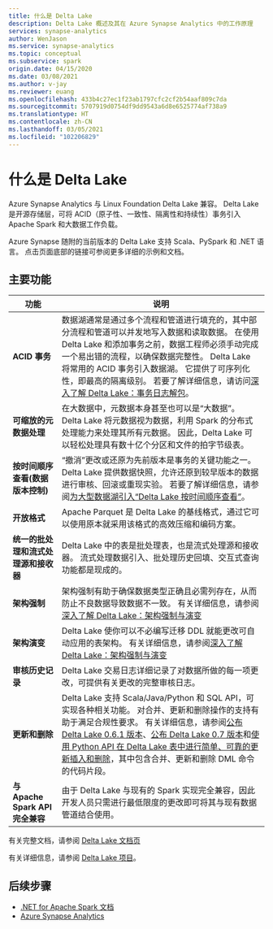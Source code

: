 ```yaml
---
title: 什么是 Delta Lake
description: Delta Lake 概述及其在 Azure Synapse Analytics 中的工作原理
services: synapse-analytics
author: WenJason
ms.service: synapse-analytics
ms.topic: conceptual
ms.subservice: spark
origin.date: 04/15/2020
ms.date: 03/08/2021
ms.author: v-jay
ms.reviewer: euang
ms.openlocfilehash: 433b4c27ec1f23ab1797cfc2cf2b54aaf809c7da
ms.sourcegitcommit: 5707919d0754df9dd9543a6d8e6525774af738a9
ms.translationtype: HT
ms.contentlocale: zh-CN
ms.lasthandoff: 03/05/2021
ms.locfileid: "102206829"
---
```

# <a name="what-is-delta-lake"></a>什么是 Delta Lake

Azure Synapse Analytics 与 Linux Foundation Delta Lake 兼容。 Delta Lake 是开源存储层，可将 ACID（原子性、一致性、隔离性和持续性）事务引入 Apache Spark 和大数据工作负载。

Azure Synapse 随附的当前版本的 Delta Lake 支持 Scala、PySpark 和 .NET 语言。 点击页面底部的链接可参阅更多详细的示例和文档。

## <a name="key-features"></a>主要功能

| 功能 | 说明 |
| --- | --- |
| **ACID 事务** | 数据湖通常是通过多个流程和管道进行填充的，其中部分流程和管道可以并发地写入数据和读取数据。 在使用 Delta Lake 和添加事务之前，数据工程师必须手动完成一个易出错的流程，以确保数据完整性。 Delta Lake 将常用的 ACID 事务引入数据湖。 它提供了可序列化性，即最高的隔离级别。 若要了解详细信息，请访问[深入了解 Delta Lake：事务日志解包](https://databricks.com/blog/2019/08/21/diving-into-delta-lake-unpacking-the-transaction-log.html)。|
| **可缩放的元数据处理** | 在大数据中，元数据本身甚至也可以是“大数据”。 Delta Lake 将元数据视为数据，利用 Spark 的分布式处理能力来处理其所有元数据。 因此，Delta Lake 可以轻松处理具有数十亿个分区和文件的拍字节级表。 |
| **按时间顺序查看(数据版本控制)** | “撤消”更改或还原为先前版本是事务的关键功能之一。 Delta Lake 提供数据快照，允许还原到较早版本的数据进行审核、回滚或重现实验。 若要了解详细信息，请参阅[为大型数据湖引入“Delta Lake 按时间顺序查看”](https://databricks.com/blog/2019/02/04/introducing-delta-time-travel-for-large-scale-data-lakes.html)。 |
| **开放格式** | Apache Parquet 是 Delta Lake 的基线格式，通过它可以使用原本就采用该格式的高效压缩和编码方案。 |
| **统一的批处理和流式处理源和接收器** | Delta Lake 中的表是批处理表，也是流式处理源和接收器。 流式处理数据引入、批处理历史回填、交互式查询功能都是现成的。 |
| **架构强制** | 架构强制有助于确保数据类型正确且必需列存在，从而防止不良数据导致数据不一致。 有关详细信息，请参阅[深入了解 Delta Lake：架构强制与演变](https://databricks.com/blog/2019/09/24/diving-into-delta-lake-schema-enforcement-evolution.html) |
| **架构演变** | Delta Lake 使你可以不必编写迁移 DDL 就能更改可自动应用的表架构。 有关详细信息，请参阅[深入了解 Delta Lake：架构强制与演变](https://databricks.com/blog/2019/09/24/diving-into-delta-lake-schema-enforcement-evolution.html) |
| **审核历史记录** | Delta Lake 交易日志详细记录了对数据所做的每一项更改，可提供有关更改的完整审核日志。 |
| **更新和删除** | Delta Lake 支持 Scala/Java/Python 和 SQL API，可实现各种相关功能。 对合并、更新和删除操作的支持有助于满足合规性要求。 有关详细信息，请参阅[公布 Delta Lake 0.6.1 版本](https://delta.io/news/delta-lake-0-6-1-released/)、[公布 Delta Lake 0.7 版本](https://delta.io/news/delta-lake-0-7-0-released/)和[使用 Python API 在 Delta Lake 表中进行简单、可靠的更新插入和删除](https://databricks.com/blog/2019/10/03/simple-reliable-upserts-and-deletes-on-delta-lake-tables-using-python-apis.html)，其中包含合并、更新和删除 DML 命令的代码片段。 |
| **与 Apache Spark API 完全兼容** | 由于 Delta Lake 与现有的 Spark 实现完全兼容，因此开发人员只需进行最低限度的更改即可将其与现有数据管道结合使用。 |

有关完整文档，请参阅 [Delta Lake 文档页](https://docs.delta.io/latest/delta-intro.html)

有关详细信息，请参阅 [Delta Lake 项目](https://github.com/delta-io/delta)。

## <a name="next-steps"></a>后续步骤

- [.NET for Apache Spark 文档](https://docs.microsoft.com/dotnet/spark?toc=/synapse-analytics/toc.json&bc=/synapse-analytics/breadcrumb/toc.json)
- [Azure Synapse Analytics](../index.yml)